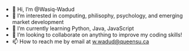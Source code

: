 - 👋 Hi, I’m @Wasiq-Wadud
- 👀 I’m interested in computing, philisophy, psychology, and emerging market development
- 🌱 I’m currently learning Python, Java, JavaScript
- 💞️ I’m looking to collaborate on anything to improve my coding skills! 
- 📫 How to reach me by email at w.wadud@queensu.ca 

<!---
Wasiq-Wadud/Wasiq-Wadud is a ✨ special ✨ repository because its `README.md` (this file) appears on your GitHub profile.
You can click the Preview link to take a look at your changes.
--->
